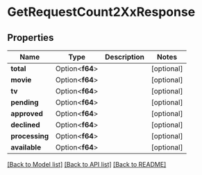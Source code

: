 # GetRequestCount2XxResponse

## Properties

Name | Type | Description | Notes
------------ | ------------- | ------------- | -------------
**total** | Option<**f64**> |  | [optional]
**movie** | Option<**f64**> |  | [optional]
**tv** | Option<**f64**> |  | [optional]
**pending** | Option<**f64**> |  | [optional]
**approved** | Option<**f64**> |  | [optional]
**declined** | Option<**f64**> |  | [optional]
**processing** | Option<**f64**> |  | [optional]
**available** | Option<**f64**> |  | [optional]

[[Back to Model list]](../README.md#documentation-for-models) [[Back to API list]](../README.md#documentation-for-api-endpoints) [[Back to README]](../README.md)


